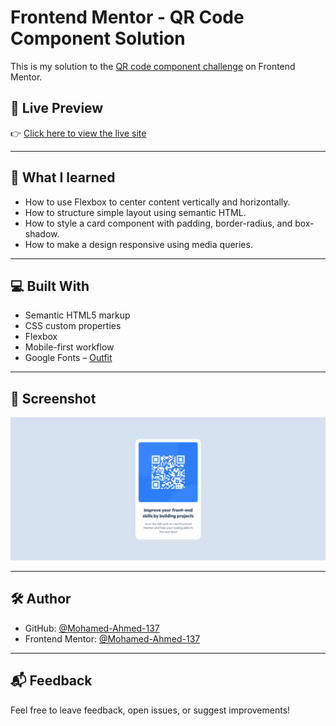 # Frontend Mentor - QR Code Component Solution

This is my solution to the [QR code component challenge](https://www.frontendmentor.io/challenges/qr-code-component-iux_sIO_H) on Frontend Mentor.

## 🔗 Live Preview

👉 [Click here to view the live site]()

---

## 🧠 What I learned

- How to use Flexbox to center content vertically and horizontally.
- How to structure simple layout using semantic HTML.
- How to style a card component with padding, border-radius, and box-shadow.
- How to make a design responsive using media queries.

---

## 💻 Built With

- Semantic HTML5 markup
- CSS custom properties
- Flexbox
- Mobile-first workflow
- Google Fonts – [Outfit](https://fonts.google.com/specimen/Outfit)

---

## 📸 Screenshot

![QR Code Component Screenshot](./images/screenshot.png)

---

## 🛠️ Author

- GitHub: [@Mohamed-Ahmed-137](https://github.com/Mohamed-Ahmed-137)
- Frontend Mentor: [@Mohamed-Ahmed-137](https://www.frontendmentor.io/profile/Mohamed-Ahmed-137)

---

## 📬 Feedback

Feel free to leave feedback, open issues, or suggest improvements!
